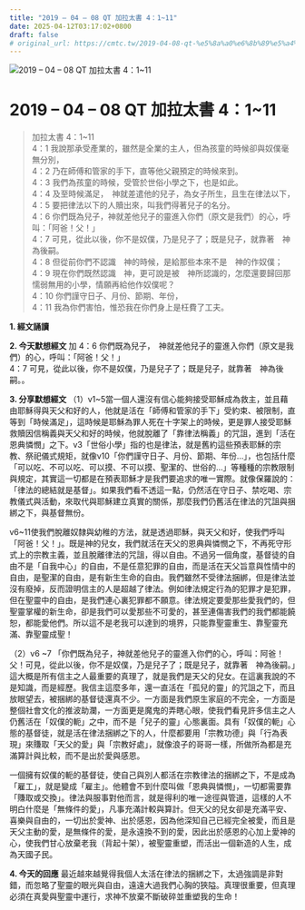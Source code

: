 ```yaml
---
title: "2019 – 04 – 08 QT 加拉太書 4：1~11"
date: 2025-04-12T03:17:02+0800
draft: false
# original_url: https://cmtc.tw/2019-04-08-qt-%e5%8a%a0%e6%8b%89%e5%a4%aa%e6%9b%b8-4%ef%bc%9a111
---
```


![2019 – 04 – 08 QT 加拉太書 4：1\~11](/images/qt.jpg   "2019 – 04 – 08 QT 加拉太書 4：1\~11")

# 2019 – 04 – 08 QT 加拉太書 4：1\~11

> 加拉太書 4：1\~11  
> 4：1 我說那承受產業的，雖然是全業的主人，但為孩童的時候卻與奴僕毫無分別，  
> 4：2 乃在師傅和管家的手下，直等他父親預定的時候來到。  
> 4：3 我們為孩童的時候，受管於世俗小學之下，也是如此。  
> 4：4 及至時候滿足，　神就差遣他的兒子，為女子所生，且生在律法以下，  
> 4：5 要把律法以下的人贖出來，叫我們得著兒子的名分。  
> 4：6 你們既為兒子，神就差他兒子的靈進入你們（原文是我們）的心，呼叫：「阿爸！父！」  
> 4：7 可見，從此以後，你不是奴僕，乃是兒子了；既是兒子，就靠著　神為後嗣。  
> 4：8 但從前你們不認識　神的時候，是給那些本來不是　神的作奴僕；  
> 4：9 現在你們既然認識　神，更可說是被　神所認識的，怎麼還要歸回那懦弱無用的小學，情願再給他作奴僕呢？  
> 4：10 你們謹守日子、月份、節期、年份，  
> 4：11 我為你們害怕，惟恐我在你們身上是枉費了工夫。

**1. 經文誦讀**

**2.  今天默想經文**
加 4：6 你們既為兒子，　神就差他兒子的靈進入你們（原文是我們）的心，呼叫：「阿爸！父！」  
4：7 可見，從此以後，你不是奴僕，乃是兒子了；既是兒子，就靠著　神為後嗣。。

**3. 分享默想經文**
（1）v1\~5當一個人還沒有信心能夠接受耶穌成為救主，並且藉由耶穌得與天父和好的人，他就是活在「師傅和管家的手下」受約束、被限制，直等到「時候滿足」，這時候是耶穌為罪人死在十字架上的時候，更是罪人接受耶穌救贖因信稱義與天父和好的時候，他就脫離了「靠律法稱義」的咒詛，進到「活在恩典憐憫」之下。v3「世俗小學」指的也是律法，就是舊約這些預表耶穌的宗教、祭祀儀式規矩，就像v10「你們謹守日子、月份、節期、年份…」，也包括什麼「可以吃、不可以吃、可以摸、不可以摸、聖潔的、世俗的…」等種種的宗教限制與規定，其實這一切都是在預表耶穌才是我們要追求的唯一實際。就像保羅說的：「律法的總結就是基督」。如果我們看不透這一點，仍然活在守日子、禁吃喝、宗教儀式與活動，來取代與耶穌建立真實的關係，那麼我們仍舊活在律法的咒詛與捆綁之下，與基督無份。

v6\~11使我們脫離奴隸與幼稚的方法，就是透過耶穌，與天父和好，使我們呼叫「阿爸！父！」。既是神的兒女，我們就活在天父的恩典與憐憫之下，不再死守形式上的宗教主義，並且脫離律法的咒詛，得以自由。不過另一個角度，基督徒的自由不是「自我中心」的自由，不是任意犯罪的自由，而是活在天父旨意與性情中的自由，是聖潔的自由，是有新生生命的自由。我們雖然不受律法捆綁，但是律法並沒有廢掉，反而證明信主的人是超越了律法。例如律法規定行為的犯罪才是犯罪，但在聖靈中的自由，是我們連心裏犯罪都不願意。律法規定要愛那些愛我們的，但聖靈掌權的新生命，卻是我們可以愛那些不可愛的，甚至連傷害我們的我們都能饒恕，都能愛他們。所以這不是老我可以達到的境界，只能靠聖靈重生、靠聖靈充滿、靠聖靈成聖！

（2）v6 ~7 「你們既為兒子，神就差他兒子的靈進入你們的心，呼叫：阿爸！父！可見，從此以後，你不是奴僕，乃是兒子了；既是兒子，就靠著　神為後嗣。」這大概是所有信主之人最重要的真理了，就是我們是天父的兒女。在這裏我說的不是知識，而是經歷。我信主這麼多年，還一直活在「孤兒的靈」的咒詛之下，而且放眼望去，被捆綁的基督徒還真不少。一方面是我們原生家庭的不完全，一方面是整個社會文化的推波助瀾，一方面更是魔鬼的弄瞎心眼，使我們看見許多信主之人仍舊活在「奴僕的軛」之中，而不是「兒子的靈」心態裏面。具有「奴僕的軛」心態的基督徒，就是活在律法捆綁之下的人，什麼都要用「宗教功德」與「行為表現」來賺取「天父的愛」與「宗教好處」，就像浪子的哥哥一樣，所做所為都是充滿算計與比較，而不是出於愛與感恩。

一個擁有奴僕的軛的基督徒，使自己與別人都活在宗教律法的捆綁之下，不是成為「雇工」，就是變成「雇主」。他體會不到什麼叫做「恩典與憐憫」，一切都需要靠「賺取或交換」。律法與服事對他而言，就是得利的唯一途徑與管道，這樣的人不明白什麼是「無條件的愛」，凡事充滿計較與算計。但天父的兒女卻是充滿平安、喜樂與自由的，一切出於愛神、出於感恩，因為他深知自己已經完全被愛，而且是天父主動的愛，是無條件的愛，是永遠換不到的愛，因此出於感恩的心加上愛神的心，使我們甘心放棄老我（背起十架），被聖靈重塑，而活出一個新造的人生，成為天國子民。

**4. 今天的回應**
最近越來越覺得我個人太活在律法的捆綁之下，太過強調是非對錯，而忽略了聖靈的眼光與自由，遠遠大過我們心胸的狹隘。真理很重要，但真理必須在真愛與聖靈中運行，求神不放棄不斷破碎並重塑我的生命！
